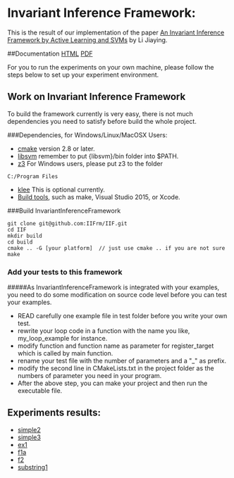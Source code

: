 # Invariant Inference Framework:

This is the result of our implementation of the paper [An Invariant Inference Framework by
Active Learning and SVMs](http://iifrm.github.io/PDF/AnInvariantInferenceFrameworkbyActiveLearningandSVMs.pdf) by Li Jiaying.

##Documentation
[HTML](http://iifrm.github.io/doc/html/index.html)
[PDF](http://iifrm.github.io/doc/latex/refman.pdf)


For you to run the experiments on your own machine, please follow the steps below to set up your experiment environment.

## Work on Invariant Inference Framework
To build the framework currently is very easy,
there is not much dependencies you need to satisfy before build the whole project.

###Dependencies, for Windows/Linux/MacOSX Users:
* [cmake](https://cmake.org/) version 2.8 or later.
* [libsvm](https://www.csie.ntu.edu.tw/~cjlin/libsvm/) remember to put {libsvm}/bin folder into $PATH.
* [z3](https://github.com/Z3Prover/z3) For Windows users, please put z3 to the folder
```
C:/Program Files
```
* [klee](https://klee.github.io/) This is optional currently.
* [Build tools](), such as make, Visual Studio 2015, or Xcode.


###Build InvariantInferenceFramework
```
git clone git@github.com:IIFrm/IIF.git
cd IIF
mkdir build
cd build
cmake .. -G [your platform]  // just use cmake .. if you are not sure
make
```



### Add your tests to this framework
#####As InvariantInferenceFramework is integrated with your examples, you need to do some modification on source code level before you can test your examples.
* READ carefully one example file in test folder before you write your own test.
* rewrite your loop code in a function with the name you like, my\_loop\_example for instance.
* modify function and function name as parameter for register\_target which is called by main function.
* rename your test file with the number of parameters and a "\_" as prefix. 
* modify the second line in CMakeLists.txt in the project folder as the numbers of parameter you need in your program.
* After the above step, you can make your project and then run the executable file.


<!--#Optional dependencies:

#* [libdwarf](http://pkgs.fedoraproject.org/repo/pkgs/libdwarf/) for C programs

#	**NOTE**: If you have difficulty in installing libdwarf, the following page may help you. 
#	[building hhvm dependencies]
#	(https://community.webfaction.com/questions/18567/building-hhvm-dependencies-libdwarf-not-finding-libelf)
#	```
#	wget 'http://www.prevanders.net/libdwarf-20140413.tar.gz'
#	tar -xzf libdwarf-20140413.tar.gz
#	cd dwarf-20140413/libdwarf
#	export CPPFLAGS="-I$HOME/include $CPPFLAGS"
#	export LDFLAGS="-L$HOME/lib $LDFLAGS"
#	./configure --prefix=$HOME
#	make
#	cp ./dwarf.h $HOME/include
#	cp ./libdwarf.h $HOME/include
#	cp ./libdwarf.a $HOME/lib
#	```
-->

## Experiments results:
* [simple2](http://iifrm.github.io/results/simple2.html)
* [simple3](http://iifrm.github.io/results/simple3.html)
* [ex1](http://iifrm.github.io/results/ex1.html)
* [f1a](http://iifrm.github.io/results/f1a.html)
* [f2](http://iifrm.github.io/results/f2.html)
* [substring1](http://iifrm.github.io/results/substring1.html)
